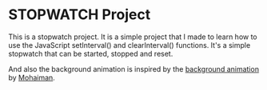 # STOPWATCH Project

This is a stopwatch project. It is a simple project that I made to learn how to use the JavaScript setInterval() and clearInterval() functions. It's a simple stopwatch that can be started, stopped and reset. 

And also the background animation is inspired by the [background animation](https://codepen.io/mohaiman/pen/MQqMyo) by [Mohaiman](https://codepen.io/mohaiman).